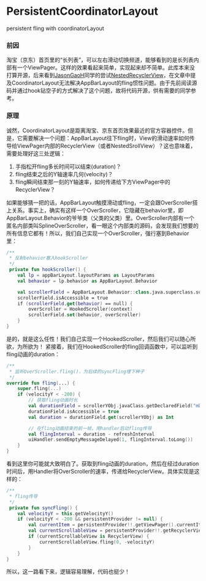 # PersistentCoordinatorLayout
persistent fling with coordinatorLayout

### 前因
淘宝（京东）首页里的“长列表”，可以左右滑动切换频道，能够看到的是长列表内部有一个ViewPager。这样的效果看起来简单，实现起来却不简单。此库本来没打算开源，后来看到[JasonGaoH](https://github.com/JasonGaoH)同学的尝试[NestedRecyclerView](https://github.com/JasonGaoH/NestedRecyclerView)，在文章中提及CoordinatorLayout无法解决AppBarLayout的fling惯性问题。由于先前阅读源码并通过hook钻空子的方式解决了这个问题，故将代码开源，供有需要的同学参考。

### 原理
诚然，CoordinatorLayout是距离淘宝、京东首页效果最近的官方容器控件。但是，它需要解决一个问题：AppBarLayout往下fling时，View的滑动速率如何传导给ViewPager内部的RecyclerView（或者NestedSrollView）？这也意味着，需要处理好这三处逻辑：

1. 手指松开fling多长时间可以结束(duration)？
2. fling结束之后的Y轴速率几何(velocity)？
3. fling瞬间结束那一刻的Y轴速率，如何传递给下方ViewPager中的RecyclerView？

如果能够猜一把的话，AppBarLayout触摸滑动或fling，一定会跟OverScroller搭上关系。事实上，确实有这样一个OverScroller，它隐藏在behavior里，即AppBarLayout.Behavior的爷爷类（父类的父类）里。OverScroller内部有一个匿名内部类叫SplineOverScroller，看一眼这个内部类的源码，会发现我们想要的所有信息它都有！所以，我们自己实现一个OverScroller，强行塞到Behavior里：

```kotlin
/**
 * 反射behavior塞入hookScroller
 */
 private fun hookScroller() {
    val lp = appBarLayout.layoutParams as LayoutParams
    val behavior = lp.behavior as AppBarLayout.Behavior

    val scrollerField = AppBarLayout.Behavior::class.java.superclass.superclass.getDeclaredField("scroller")
    scrollerField.isAccessible = true
    if (scrollerField.get(behavior) == null) {
        overScroller = HookedScroller(context)
        scrollerField.set(behavior, overScroller)
    }
}
```
是的，就是这么任性！我们自己实现一个HookedScroller，然后我们可以随心所欲，为所欲为！
紧接着，我们在HookedScroller的fling回调函数中，可以监听到fling动画的duration：
```kotlin
/**
 * 监听OverScroller.fling()，为后续的syncFling埋下种子
 */
override fun fling(...) {
    super.fling(...)
    if (velocityY < -200) {
        // 获取fling动画时长
        val durationField = scrollerYObj.javaClass.getDeclaredField("mDuration")
        durationField.isAccessible = true
        val duration = durationField.get(scrollerYObj) as Int

        // 在fling动画结束的前一帧，用handler启动fling传导
        val flingInterval = duration - refreshInterval
        uiHandler.sendEmptyMessageDelayed(1, flingInterval.toLong())
    }
}
```
看到这里你可能就大致明白了。获取到fling动画的duration，然后在经过duration时间后，用Handler将OverScroller的速率，传递给RecyclerView。具体实现是这样的：
```kotlin
/**
 * fling传导
 */
 private fun syncFling() {
    val velocityY = this.getVelocityY()
    if (velocityY < -200 && persistentProvider != null) {
        val currentItem = persistentProvider!!.getViewPager().currentItem
        val currentScrollableView = persistentProvider!!.getRecyclerView(currentItem)
        if (currentScrollableView is RecyclerView) {
            currentScrollableView.fling(0, -velocityY)
        }
    }
}
```
所以，这一路看下来，逻辑容易理解，代码也挺少！
